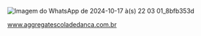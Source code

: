    ![Imagem do WhatsApp de 2024-10-17 à(s) 22 03 01_8bfb353d](https://github.com/user-attachments/assets/cd52fb5d-f480-4d1b-b1c3-6a97b7834415)

 www.aggregatescoladedanca.com.br

